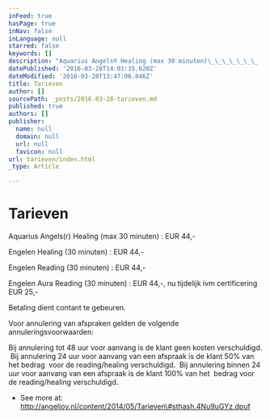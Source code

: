 ```yaml
---
inFeed: true
hasPage: true
inNav: false
inLanguage: null
starred: false
keywords: []
description: "Aquarius Angels® Healing (max 30 minuten)\_\_\_\_\_\_\_ : EUR 44,-"
datePublished: '2016-03-28T14:01:35.620Z'
dateModified: '2016-03-28T13:47:06.846Z'
title: Tarieven
author: []
sourcePath: _posts/2016-03-28-tarieven.md
published: true
authors: []
publisher:
  name: null
  domain: null
  url: null
  favicon: null
url: tarieven/index.html
_type: Article

---
```

# Tarieven

Aquarius Angels(r) Healing (max 30 minuten)        : EUR 44,-

Engelen Healing (30 minuten)                                : EUR 44,- 

Engelen Reading (30 minuten)                               : EUR 44,-

Engelen Aura Reading (30 minuten)                      : EUR 44,-, nu tijdelijk ivm certificering EUR 25,-

Betaling dient contant te gebeuren. 

Voor annulering van afspraken gelden de volgende annuleringsvoorwaarden:  

Bij annulering tot 48 uur voor aanvang is de klant geen kosten verschuldigd.  Bij annulering 24 uur voor aanvang van een afspraak is de klant 50% van het bedrag  voor de reading/healing verschuldigd.  Bij annulering binnen 24 uur voor aanvang van een afspraak is de klant 100% van het  bedrag voor de reading/healing verschuldigd. 

- See more at: http://angeljoy.nl/content/2014/05/Tarieven\#sthash.4Nu9uGYz.dpuf